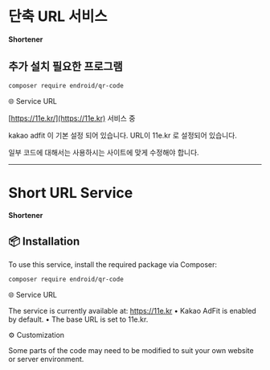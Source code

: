 # 단축 URL 서비스
**Shortener**

## 추가 설치 필요한 프로그램
```bash
composer require endroid/qr-code
```
🌐 Service URL

[https://11e.kr/](https://11e.kr) 서비스 중

kakao adfit 이 기본 설정 되어 있습니다. 
URL이 11e.kr 로 설정되어 있습니다. 

일부 코드에 대해서는 사용하시는 사이트에 맞게 수정해야 합니다.

---
# Short URL Service  
**Shortener**

## 📦 Installation

To use this service, install the required package via Composer:

```bash
composer require endroid/qr-code
```

🌐 Service URL

The service is currently available at: https://11e.kr
	•	Kakao AdFit is enabled by default.
	•	The base URL is set to 11e.kr.

⚙️ Customization

Some parts of the code may need to be modified to suit your own website or server environment.
